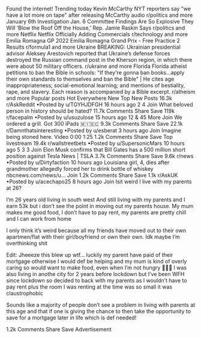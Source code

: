 Found the internet!
Trending today
Kevin McCarthy
NYT reporters say "we have a lot more on tape" after releasing McCarthy audio
r/politics and more
January 6th Investigation
Jan. 6 Committee Findings Are So Explosive They Will ‘Blow the Roof Off the House,’ Rep. Jamie Raskin Says
r/politics and more
Netflix
Netflix Officially Adding Commercials
r/technology and more
Emilia Romagna GP
2022 Emilia Romagna Grand Prix - Free Practice 2 Results
r/formula1 and more
Ukraine
BREAKING: Ukrainian presidential advisor Aleksey Arestovich reported that Ukraine’s defense forces destroyed the Russian command post in the Kherson region, in which there were about 50 military officers.
r/ukraine and more
Florida
Florida atheist petitions to ban the Bible in schools: "If they're gonna ban books…apply their own standards to themselves and ban the Bible" | He cites age inappropriateness; social-emotional learning; and mentions of bestiality, rape, and slavery. Each reason is accompanied by a Bible excerpt.
r/atheism and more
Popular posts
Hot
Everywhere
New
Top
New Posts
16.3k
r/AskReddit
•Posted by
u/TGYHJDFGH
16 hours ago
2
4
Join
What beloved person in history should be hated?
11.7k Comments
Share
Save
119k
r/facepalm
•Posted by
u/usuzulose
15 hours ago
12
& 45 More
Join
We ordered a grill. Got 300 iPads
 🇲​🇮​🇸​🇨​
9.3k Comments
Share
Save
22.1k
r/Damnthatsinteresting
•Posted by
u/esberat
3 hours ago
Join
Imagine being stoned here.
Video
0:00
1:25
1.2k Comments
Share
Save
Top livestream
19.4k
r/wallstreetbets
•Posted by
u/SupersonicMars
10 hours ago
5
3
3
Join
Elon Musk confirms that Bill Gates has a 500 million short position against Tesla
News | TSLA
3.7k Comments
Share
Save
9.6k
r/news
•Posted by
u/Dirtyfaction
10 hours ago
Louisiana girl, 4, dies after grandmother allegedly forced her to drink bottle of whiskey
nbcnews.com/news/u...
Join
1.2k Comments
Share
Save
1.1k
r/AskUK
•Posted by
u/acechapo25
8 hours ago
Join
Isit weird I live with my parents at 26?

I’m 26 years old living in south west And still living with my parents and I earn 53k but i don’t see the point in moving out my parents house. My mum makes me good food, I don’t have to pay rent, my parents are pretty chill and I can work from home

I only think it’s weird because all my friends have moved out to their own apartmen/flat with their girl/boyfriend or own their own. Idk maybe I’m overthinking shit

Edit: Jheeeze this blew up wtf… luckily my parent have paid of their mortgage otherwise I would def be helping and my mum is kind of overly caring so would want to make food, even when I’m not hungry 🤦🏽‍♂️ I was also living in anothe city for 2 years before lockdown but I’ve been WFH since lockdown so decided to back with my parents as I wouldn’t have to pay rent plus the room I was renting at the time was so small it was claustrophobic

Sounds like a majority of people don’t see a problem in living with parents at this age and that if one is giving the chance to then take the opportunity to save for a mortgage later in life which is def needed!

1.2k Comments
Share
Save
Advertisement